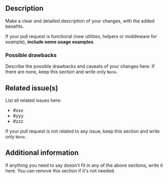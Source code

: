 ## Description

Make a clear and detailed description of your changes, with the added benefits.

If your pull request is functional (new utilities, helpers or middleware for example), **include some usage examples**.

### Possible drawbacks

Describe the possible drawbacks and caveats of your changes here. If there are none, keep this section and write only `None`.

## Related issue(s)

List all related issues here:

* #xxx
* #yyy
* #zzz

If your pull request is not related to any issue, keep this section and write only `None`.

## Additional information

If anything you need to say doesn't fit in any of the above sections, write it here. You can remove this section if it's not needed.

